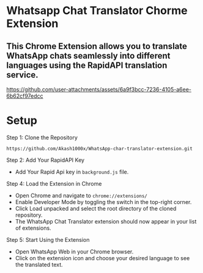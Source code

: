 # Whatsapp Chat Translator Chorme Extension

## This Chrome Extension allows you to translate WhatsApp chats seamlessly into different languages using the RapidAPI translation service.

https://github.com/user-attachments/assets/6a9f3bcc-7236-4105-a6ee-6b62cf97edcc

# Setup

Step 1: Clone the Repository
```
https://github.com/Akash1000x/WhatsApp-char-translator-extension.git
```
Step 2: Add Your RapidAPI Key
- Add Your Rapid Api key in `background.js` file.

Step 4: Load the Extension in Chrome
- Open Chrome and navigate to `chrome://extensions/`
- Enable Developer Mode by toggling the switch in the top-right corner.
- Click Load unpacked and select the root directory of the cloned repository.
- The WhatsApp Chat Translator extension should now appear in your list of extensions.
  
Step 5: Start Using the Extension
- Open WhatsApp Web in your Chrome browser.
- Click on the extension icon and choose your desired language to see the translated text.
